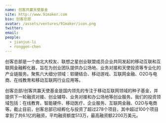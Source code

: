 ```yaml
---
name: 创客共赢天使基金
site: http://www.91maker.com
bio: 创客总部
avatar: /assets/ventures/91maker/icon.png
twitter: 
email: 
people:
  - jianjun-li
  - ronggen-chen
---
```


创客总部是一个由北大校友、联想之星创业联盟成员企业共同发起的移动互联和互联网金融孵化器，旨在为创业团队提供办公场地、业务对接和天使投资等专业化的产业链服务。聚焦六大细分领域：软硬结合、移动游戏、互联网金融、O2O与电商、在线教育和移动互联网行业应用等。

创客总部/创客共赢天使基金是国内领先的专注于移动互联网领域的种子基金，并提供下一轮融资对接、创业辅导、业务对接和办公场地等创业服务。我们的投资领域包括：在线教育、智能硬件、移动医疗、企业服务、互联网金融、O2O与电商等。截止目前，创客总部已经孵化与投资了超过278个项目，其中超过100个项目拿到了共6.1亿的融资，平均融资额度513万，最高融资额2200万美元。
